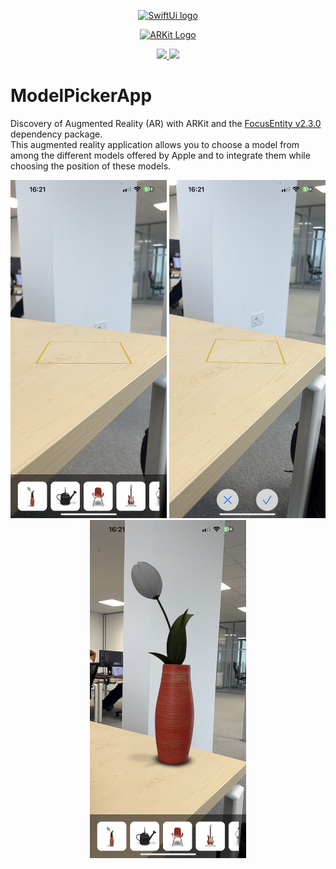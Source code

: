 <p align="center">
  <a href="https://developer.apple.com/xcode/swiftui/" target="blank"><img src="https://cdn.hashnode.com/res/hashnode/image/upload/v1645281249056/rgUGtlhrL.png" width="500" alt="SwiftUi logo" /></a>
</p>
<p align="center">
  <a href="https://developer.apple.com/augmented-reality/" target="blank"><img src="https://lh4.googleusercontent.com/IlQnq5sTugDDV7fF_rP58wB6tYADqTatZ3bJTOXy8f-K5RdoUTM0GzSjXrB63GPNFCfzOXMC6uPLIGb-Ua9IyqsApn1_g080USLtxyzCZ---OH7oAi0w9WLrPfw8beLqWga2oDTO" width="200" alt="ARKit Logo" /></a>
</p>
<p align="center">
  <a title="MIT License" href="LICENSE">
    <img src="https://img.shields.io/github/license/gridsome/gridsome.svg?style=flat-square&label=License&colorB=6cc24a">
  </a>
  <a title="Follow on Twitter" href="https://twitter.com/Nodejs">
    <img src="https://img.shields.io/twitter/follow/SwuiftUi.svg?style=social&label=Follow%20@SwuiftUi">
  </a>
  <br />
</p>


# ModelPickerApp
Discovery of Augmented Reality (AR) with ARKit and the [FocusEntity v2.3.0](https://github.com/maxxfrazer/FocusEntity) dependency package. <br/>
This augmented reality application allows you to choose a model from among the different models offered by Apple and to integrate them while choosing the position of these models.
<p align="center">
    <img src="ModelPickerApp/Assets.xcassets/README/Image.imageset/IMG_9815.jpg" width=250px>
    <img src="ModelPickerApp/Assets.xcassets/README/Image1.imageset/IMG_9816.jpg" width=250px>
    <img src="ModelPickerApp/Assets.xcassets/README/Image2.imageset/IMG_9817.jpg" width=250px>
</p>
